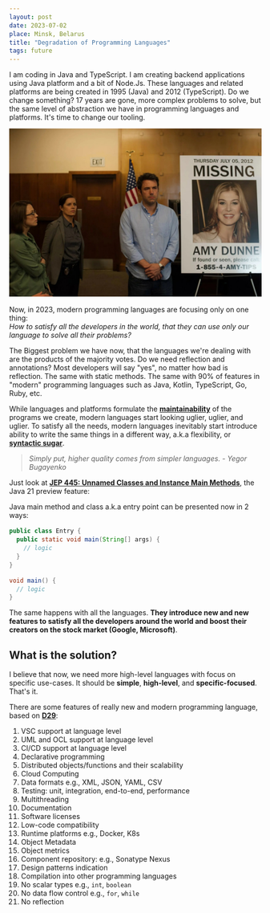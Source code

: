```yaml
---
layout: post
date: 2023-07-02
place: Minsk, Belarus
title: "Degradation of Programming Languages"
tags: future
---
```


I am coding in Java and TypeScript.
I am creating backend applications using Java platform and a bit of Node.Js.
These languages and related platforms are being created in 1995 (Java) and 2012 (TypeScript).
Do we change something?
17 years are gone, more complex problems to solve, but
the same level of abstraction we have in programming languages and platforms.
It's time to change our tooling.

<!--more-->

<img src="/images/2023/07/gone-girl.jpg">

Now, in 2023, modern programming languages are focusing only on one thing:
<br>
_How to satisfy all the developers in the world, that they can use only our language to solve all their problems?_

The Biggest problem we have now,
that the languages we're dealing with are the products of the majority votes.
Do we need reflection and annotations?
Most developers will say "yes", no matter how bad is reflection.
The same with static methods.
The same with 90% of features in "modern" programming languages
such as Java, Kotlin, TypeScript, Go, Ruby, etc.

While languages and platforms formulate the [**maintainability**](https://h1alexbel.github.io/2023/06/25/maintainability-first-others-second.html) of the programs we create,
modern languages start looking uglier, uglier, and uglier.
To satisfy all the needs, modern languages inevitably start introduce
ability to write the same things in a different way, a.k.a flexibility, or [**syntactic sugar**](https://www.yegor256.com/2017/04/11/flexibility-equates-lower-quality.html).

> _Simply put, higher quality comes from simpler languages. - Yegor Bugayenko_

Just look at [**JEP 445: Unnamed Classes and Instance Main Methods**](https://openjdk.org/jeps/445), the Java 21 preview feature: 

Java main method and class a.k.a entry point can be presented now in 2 ways:

```java
public class Entry {
  public static void main(String[] args) {
    // logic
  }
}
```

```java
void main() {
  // logic
}
```

The same happens with all the languages.
**They introduce new and new features to satisfy all the developers around the world
and boost their creators on the stock market (Google, Microsoft)**.

## What is the solution?

I believe that now, we need more high-level languages with focus on specific use-cases.
It should be **simple**, **high-level**, and **specific-focused**.
That's it.

There are some features of really new and modern programming language, based on [**D29**](https://www.yegor256.com/2013/12/29/proto.html):

1. VSC support at language level
2. UML and OCL support at language level
3. CI/CD support at language level
4. Declarative programming
5. Distributed objects/functions and their scalability
6. Cloud Computing
7. Data formats e.g., XML, JSON, YAML, CSV
8. Testing: unit, integration, end-to-end, performance
9. Multithreading
10. Documentation 
11. Software licenses 
12. Low-code compatibility 
13. Runtime platforms e.g., Docker, K8s 
14. Object Metadata
15. Object metrics 
16. Component repository: e.g., Sonatype Nexus 
17. Design patterns indication 
18. Compilation into other programming languages 
19. No scalar types e.g., `int`, `boolean`
20. No data flow control e.g., `for`, `while`
21. No reflection
